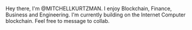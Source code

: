 Hey there, I'm @MITCHELLKURTZMAN. I enjoy Blockchain, Finance, Business and Engineering. I'm currently building on the Internet Computer blockchain. Feel free to message to collab.

<!---
MITCHELLKURTZMAN/MITCHELLKURTZMAN is a ✨ special ✨ repository because its `README.md` (this file) appears on your GitHub profile.
You can click the Preview link to take a look at your changes.
--->
